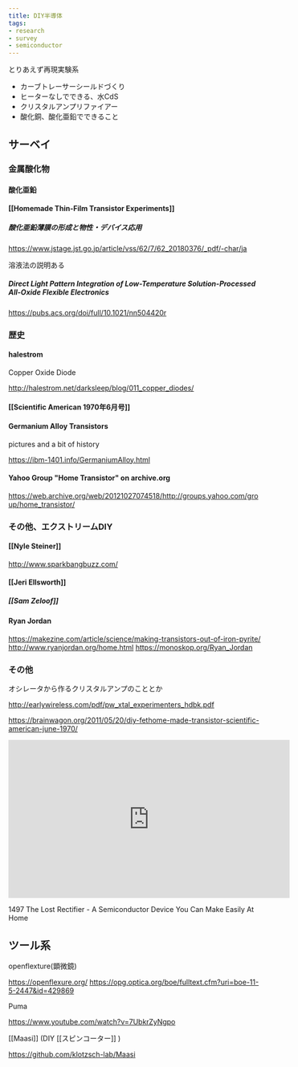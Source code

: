 ```yaml
---
title: DIY半導体
tags:
- research
- survey
- semiconductor
---
```


とりあえず再現実験系

- カーブトレーサーシールドづくり
- ヒーターなしでできる、水CdS
- クリスタルアンプリファイアー
- 酸化銅、酸化亜鉛でできること

## サーベイ

### 金属酸化物

#### 酸化亜鉛

 **[[Homemade Thin-Film Transistor Experiments]]**

##### 酸化亜鉛薄膜の形成と物性・デバイス応用

https://www.jstage.jst.go.jp/article/vss/62/7/62_20180376/_pdf/-char/ja

溶液法の説明ある

##### Direct Light Pattern Integration of Low-Temperature Solution-Processed All-Oxide Flexible Electronics

https://pubs.acs.org/doi/full/10.1021/nn504420r


### 歴史

#### halestrom 

Copper Oxide Diode

http://halestrom.net/darksleep/blog/011_copper_diodes/

#### [[Scientific American 1970年6月号]]

#### Germanium Alloy Transistors

pictures and a bit of history

https://ibm-1401.info/GermaniumAlloy.html

#### Yahoo Group "Home Transistor" on archive.org

https://web.archive.org/web/20121027074518/http://groups.yahoo.com/group/home_transistor/

### その他、エクストリームDIY

#### [[Nyle Steiner]]

http://www.sparkbangbuzz.com/  

#### [[Jeri Ellsworth]]

##### [[Sam Zeloof]]


#### Ryan Jordan

https://makezine.com/article/science/making-transistors-out-of-iron-pyrite/
http://www.ryanjordan.org/home.html
https://monoskop.org/Ryan_Jordan

### その他

オシレータから作るクリスタルアンプのこととか

http://earlywireless.com/pdf/pw_xtal_experimenters_hdbk.pdf

https://brainwagon.org/2011/05/20/diy-fethome-made-transistor-scientific-american-june-1970/

<iframe width="560" height="315" src="https://www.youtube.com/embed/vvx1PTYyTSk" title="YouTube video player" frameborder="0" allow="accelerometer; autoplay; clipboard-write; encrypted-media; gyroscope; picture-in-picture; web-share" allowfullscreen></iframe>

1497 The Lost Rectifier - A Semiconductor Device You Can Make Easily At Home


## ツール系

openflexture(顕微鏡)

https://openflexure.org/
https://opg.optica.org/boe/fulltext.cfm?uri=boe-11-5-2447&id=429869

Puma

https://www.youtube.com/watch?v=7UbkrZyNgpo

[[Maasi]] (DIY [[スピンコーター]] )

https://github.com/klotzsch-lab/Maasi

